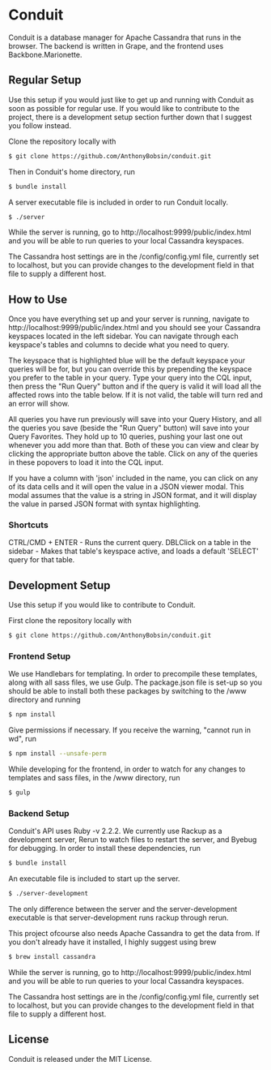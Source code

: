 # Conduit

Conduit is a database manager for Apache Cassandra that runs in the browser. The backend is written in Grape, and the frontend uses Backbone.Marionette.

## Regular Setup

Use this setup if you would just like to get up and running with Conduit as soon as possible for regular use. If you would like to contribute to the project, there is a development setup section further down that I suggest you follow instead.

Clone the repository locally with

```sh
$ git clone https://github.com/AnthonyBobsin/conduit.git
```

Then in Conduit's home directory, run

```sh
$ bundle install
```

A server executable file is included in order to run Conduit locally.

```sh
$ ./server
```

While the server is running, go to http://localhost:9999/public/index.html and you will be able to run queries to your local Cassandra keyspaces.

The Cassandra host settings are in the /config/config.yml file, currently set to localhost, but you can provide changes to the development field in that file to supply a different host.

## How to Use

Once you have everything set up and your server is running, navigate to http://localhost:9999/public/index.html and you should see your Cassandra keyspaces located in the left sidebar. You can navigate through each keyspace's tables and columns to decide what you need to query.

The keyspace that is highlighted blue will be the default keyspace your queries will be for, but you can override this by prepending the keyspace you prefer to the table in your query. Type your query into the CQL input, then press the "Run Query" button and if the query is valid it will load all the affected rows into the table below. If it is not valid, the table will turn red and an error will show.

All queries you have run previously will save into your Query History, and all the queries you save (beside the "Run Query" button) will save into your Query Favorites. They hold up to 10 queries, pushing your last one out whenever you add more than that. Both of these you can view and clear by clicking the appropriate button above the table. Click on any of the queries in these popovers to load it into the CQL input.

If you have a column with 'json' included in the name, you can click on any of its data cells and it will open the value in a JSON viewer modal. This modal assumes that the value is a string in JSON format, and it will display the value in parsed JSON format with syntax highlighting.

### Shortcuts

CTRL/CMD + ENTER - Runs the current query.
DBLClick on a table in the sidebar - Makes that table's keyspace active, and loads a default 'SELECT' query for that table.

## Development Setup

Use this setup if you would like to contribute to Conduit.

First clone the repository locally with

```sh
$ git clone https://github.com/AnthonyBobsin/conduit.git
```

### Frontend Setup

We use Handlebars for templating. In order to precompile these templates, along with all sass files, we use Gulp. The package.json file is set-up so you should be able to install both these packages by switching to the /www directory and running

```sh
$ npm install
```

Give permissions if necessary.
If you receive the warning, "cannot run in wd", run

```sh
$ npm install --unsafe-perm
```

While developing for the frontend, in order to watch for any changes to templates and sass files, in the /www directory, run

```sh
$ gulp
```

### Backend Setup

Conduit's API uses Ruby -v 2.2.2. We currently use Rackup as a development server, Rerun to watch files to restart the server, and Byebug for debugging. In order to install these dependencies, run

```sh
$ bundle install
```

An executable file is included to start up the server.

```sh
$ ./server-development
```

The only difference between the server and the server-development executable is that server-development runs rackup through rerun.

This project ofcourse also needs Apache Cassandra to get the data from. If you don't already have it installed, I highly suggest using brew

```sh
$ brew install cassandra
```

While the server is running, go to http://localhost:9999/public/index.html and you will be able to run queries to your local Cassandra keyspaces.

The Cassandra host settings are in the /config/config.yml file, currently set to localhost, but you can provide changes to the development field in that file to supply a different host.

## License

Conduit is released under the MIT License.